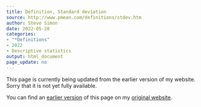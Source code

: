 ```yaml
---
title: Definition, Standard deviation
source: http://www.pmean.com/definitions/stdev.htm
author: Steve Simon
date: 2022-05-28
categories:
- "*Definitions"
- 2022
- Descriptive statistics
output: html_document
page_update: no
---
```


This page is currently being updated from the earlier version of my website. Sorry that it is not yet fully available.

<!---More--->

You can find an [earlier version][sim3] of this page on my [original website][sim2].

[sim3]: http://www.pmean.com/definitions/stdev.htm
[sim2]: http://www.pmean.com/original_site.html
